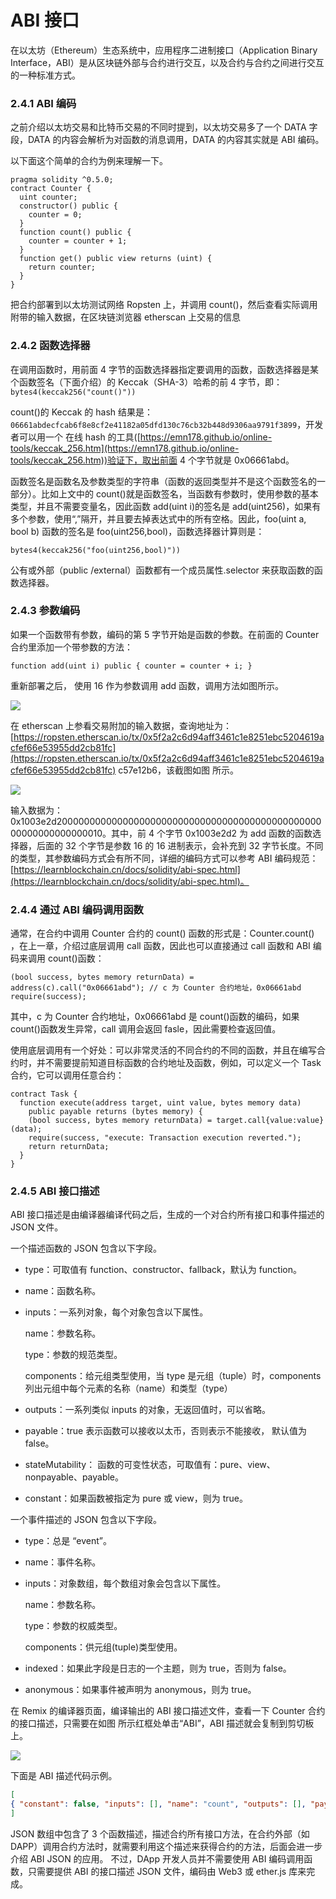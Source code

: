 # ABI 接口

在以太坊（Ethereum）生态系统中，应用程序二进制接口（Application Binary Interface，ABI）是从区块链外部与合约进行交互，以及合约与合约之间进行交互的一种标准方式。

### 2.4.1 ABI 编码

之前介绍以太坊交易和比特币交易的不同时提到，以太坊交易多了一个 DATA 字段，DATA 的内容会解析为对函数的消息调用，DATA 的内容其实就是 ABI 编码。

以下面这个简单的合约为例来理解一下。

```solidity
pragma solidity ^0.5.0; 
contract Counter { 
  uint counter; 
  constructor() public { 
    counter = 0; 
  } 
  function count() public { 
    counter = counter + 1; 
  } 
  function get() public view returns (uint) { 
    return counter; 
  } 
}
```

把合约部署到以太坊测试网络 Ropsten 上，并调用 count()，然后查看实际调用附带的输入数据，在区块链浏览器 etherscan 上交易的信息

### 2.4.2 函数选择器

在调用函数时，用前面 4 字节的函数选择器指定要调用的函数，函数选择器是某个函数签名（下面介绍）的 Keccak（SHA-3）哈希的前 4 字节，即： `bytes4(keccak256("count()")) `

count()的 Keccak 的 hash 结果是： `06661abdecfcab6f8e8cf2e41182a05dfd130c76cb32b448d9306aa9791f3899`，开发者可以用一个 在线 hash 的工具([https://emn178.github.io/online-tools/keccak_256.htm](https://emn178.github.io/online-tools/keccak_256.htm))验证下，取出前面 4 个字节就是 0x06661abd。

函数签名是函数名及参数类型的字符串（函数的返回类型并不是这个函数签名的一部分）。比如上文中的 count()就是函数签名，当函数有参数时，使用参数的基本类型，并且不需要变量名，因此函数 add(uint i)的签名是 add(uint256)，如果有多个参数，使用“,”隔开，并且要去掉表达式中的所有空格。因此，foo(uint a, bool b) 函数的签名是 foo(uint256,bool)，函数选择器计算则是：

`bytes4(keccak256("foo(uint256,bool)")) `

公有或外部（public /external）函数都有一个成员属性.selector 来获取函数的函数选择器。

### 2.4.3 参数编码

如果一个函数带有参数，编码的第 5 字节开始是函数的参数。在前面的 Counter 合约里添加一个带参数的方法：

`function add(uint i) public { counter = counter + i; } `

重新部署之后， 使用 16 作为参数调用 add 函数，调用方法如图所示。

![](static/QkoabyhyhoeFXDxmMxFcZoTrnWh.png)

在 etherscan 上参看交易附加的输入数据，查询地址为： [https://ropsten.etherscan.io/tx/0x5f2a2c6d94aff3461c1e8251ebc5204619acfef66e53955dd2cb81fc](https://ropsten.etherscan.io/tx/0x5f2a2c6d94aff3461c1e8251ebc5204619acfef66e53955dd2cb81fc) c57e12b6，该截图如图  所示。

![](static/EJBvbr85HoBkV8xcl1NcTjtWnfc.png)

输入数据为： 0x1003e2d20000000000000000000000000000000000000000000000000000000000000010。其中，前 4 个字节 0x1003e2d2 为 add 函数的函数选择器，后面的 32 个字节是参数 16 的 16 进制表示，会补充到 32 字节长度。不同的类型，其参数编码方式会有所不同，详细的编码方式可以参考 ABI 编码规范：[https://learnblockchain.cn/docs/solidity/abi-spec.html](https://learnblockchain.cn/docs/solidity/abi-spec.html)。

### 2.4.4 通过 ABI 编码调用函数

通常，在合约中调用 Counter 合约的 count() 函数的形式是：Counter.count() ，在上一章，介绍过底层调用 call 函数，因此也可以直接通过 call 函数和 ABI 编码来调用 count()函数：

```solidity
(bool success, bytes memory returnData) = address(c).call("0x06661abd"); // c 为 Counter 合约地址，0x06661abd
require(success);
```

其中，c 为 Counter 合约地址，0x06661abd 是 count()函数的编码，如果 count()函数发生异常，call 调用会返回 fasle，因此需要检查返回值。

使用底层调用有一个好处：可以非常灵活的不同合约的不同的函数，并且在编写合约时，并不需要提前知道目标函数的合约地址及函数，例如，可以定义一个 Task 合约，它可以调用任意合约：

```solidity
contract Task { 
  function execute(address target, uint value, bytes memory data)
    public payable returns (bytes memory) { 
    (bool success, bytes memory returnData) = target.call{value:value}(data); 
    require(success, "execute: Transaction execution reverted."); 
    return returnData;   
  } 
}
```

### 2.4.5 ABI 接口描述

ABI 接口描述是由编译器编译代码之后，生成的一个对合约所有接口和事件描述的 JSON 文件。

一个描述函数的 JSON 包含以下字段。

- type：可取值有 function、constructor、fallback，默认为 function。
- name：函数名称。
- inputs：一系列对象，每个对象包含以下属性。

  name：参数名称。

  type：参数的规范类型。

  components：给元组类型使用，当 type 是元组（tuple）时，components 列出元组中每个元素的名称（name）和类型（type）
- outputs：一系列类似 inputs 的对象，无返回值时，可以省略。
- payable：true 表示函数可以接收以太币，否则表示不能接收， 默认值为 false。
- stateMutability： 函数的可变性状态，可取值有：pure、view、nonpayable、payable。
- constant：如果函数被指定为 pure 或 view，则为 true。

一个事件描述的 JSON 包含以下字段。

- type：总是 “event”。
- name：事件名称。
- inputs：对象数组，每个数组对象会包含以下属性。

  name：参数名称。

  type：参数的权威类型。

  components：供元组(tuple)类型使用。
- indexed：如果此字段是日志的一个主题，则为 true，否则为 false。
- anonymous：如果事件被声明为 anonymous，则为 true。

在 Remix 的编译器页面，编译输出的 ABI 接口描述文件，查看一下 Counter 合约的接口描述，只需要在如图 所示红框处单击“ABI”，ABI 描述就会复制到剪切板上。

![](static/P7tRbdot5on4uVxJnrvcXfWMnJc.png)

下面是 ABI 描述代码示例。

```json
[
{ "constant": false, "inputs": [], "name": "count", "outputs": [], "payable": false, "stateMutability": "nonpayable", "type": "function" }, { "constant": true, "inputs": [], "name": "get", "outputs": [ { "internalType": "uint256", "name": "", "type": "uint256" } ], "payable": false, "stateMutability": "view", "type": "function" }, { "inputs": [], "payable": false, "stateMutability": "nonpayable", "type": "constructor" }
]
```

JSON 数组中包含了 3 个函数描述，描述合约所有接口方法，在合约外部（如 DAPP）调用合约方法时，就需要利用这个描述来获得合约的方法，后面会进一步介绍 ABI JSON 的应用。 不过，DApp 开发人员并不需要使用 ABI 编码调用函数，只需要提供 ABI 的接口描述 JSON 文件，编码由 Web3 或 ether.js 库来完成。
